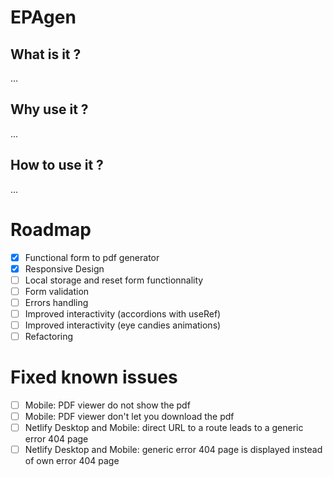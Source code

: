 # EPAgen

## What is it ?
...

## Why use it ?
...

## How to use it ?
...

# Roadmap
- [x] Functional form to pdf generator
- [x] Responsive Design
- [ ] Local storage and reset form functionnality
- [ ] Form validation
- [ ] Errors handling
- [ ] Improved interactivity (accordions with useRef)
- [ ] Improved interactivity (eye candies animations)
- [ ] Refactoring

# Fixed known issues
- [ ] Mobile: PDF viewer do not show the pdf
- [ ] Mobile: PDF viewer don't let you download the pdf
- [ ] Netlify Desktop and Mobile: direct URL to a route leads to a generic error 404 page
- [ ] Netlify Desktop and Mobile: generic error 404 page is displayed instead of own error 404 page